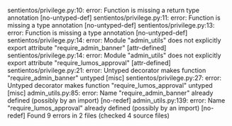 sentientos/privilege.py:10: error: Function is missing a return type annotation  [no-untyped-def]
sentientos/privilege.py:11: error: Function is missing a type annotation  [no-untyped-def]
sentientos/privilege.py:13: error: Function is missing a type annotation  [no-untyped-def]
sentientos/privilege.py:14: error: Module "admin_utils" does not explicitly export attribute "require_admin_banner"  [attr-defined]
sentientos/privilege.py:14: error: Module "admin_utils" does not explicitly export attribute "require_lumos_approval"  [attr-defined]
sentientos/privilege.py:21: error: Untyped decorator makes function "require_admin_banner" untyped  [misc]
sentientos/privilege.py:27: error: Untyped decorator makes function "require_lumos_approval" untyped  [misc]
admin_utils.py:85: error: Name "require_admin_banner" already defined (possibly by an import)  [no-redef]
admin_utils.py:139: error: Name "require_lumos_approval" already defined (possibly by an import)  [no-redef]
Found 9 errors in 2 files (checked 4 source files)
